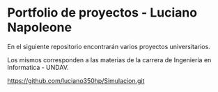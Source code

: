 # Portfolio de proyectos - Luciano Napoleone

En el siguiente repositorio encontrarán varios proyectos universitarios.

Los mismos corresponden a las materias de la carrera de Ingeniería en Informatica - UNDAV.



https://github.com/luciano350hp/Simulacion.git 
